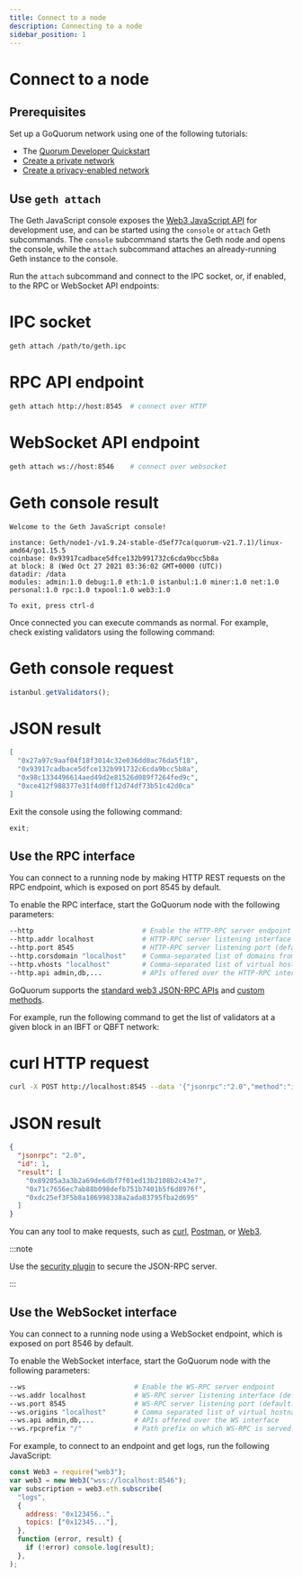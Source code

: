 ```yaml
---
title: Connect to a node
description: Connecting to a node
sidebar_position: 1
---
```


# Connect to a node

## Prerequisites

Set up a GoQuorum network using one of the following tutorials:

- The [Quorum Developer Quickstart](../tutorials/quickstart-index.md)
- [Create a private network](../tutorials/private-network/create-ibft-network.md)
- [Create a privacy-enabled network](../tutorials/create-privacy-enabled-network.md)

## Use `geth attach`

The Geth JavaScript console exposes the [Web3 JavaScript API](https://web3js.readthedocs.io/en/v1.2.9/) for development use, and can be started using the `console` or `attach` Geth subcommands. The `console` subcommand starts the Geth node and opens the console, while the `attach` subcommand attaches an already-running Geth instance to the console.

Run the `attach` subcommand and connect to the IPC socket, or, if enabled, to the RPC or WebSocket API endpoints:

<!--tabs-->

# IPC socket

```bash
geth attach /path/to/geth.ipc
```

# RPC API endpoint

```bash
geth attach http://host:8545  # connect over HTTP
```

# WebSocket API endpoint

```bash
geth attach ws://host:8546    # connect over websocket
```

# Geth console result

```text
Welcome to the Geth JavaScript console!

instance: Geth/node1-/v1.9.24-stable-d5ef77ca(quorum-v21.7.1)/linux-amd64/go1.15.5
coinbase: 0x93917cadbace5dfce132b991732c6cda9bcc5b8a
at block: 8 (Wed Oct 27 2021 03:36:02 GMT+0000 (UTC))
datadir: /data
modules: admin:1.0 debug:1.0 eth:1.0 istanbul:1.0 miner:1.0 net:1.0 personal:1.0 rpc:1.0 txpool:1.0 web3:1.0

To exit, press ctrl-d
```

<!--/tabs-->

Once connected you can execute commands as normal. For example, check existing validators using the following command:

<!--tabs-->

# Geth console request

```javascript
istanbul.getValidators();
```

# JSON result

```json
[
  "0x27a97c9aaf04f18f3014c32e036dd0ac76da5f18",
  "0x93917cadbace5dfce132b991732c6cda9bcc5b8a",
  "0x98c1334496614aed49d2e81526d089f7264fed9c",
  "0xce412f988377e31f4d0ff12d74df73b51c42d0ca"
]
```

<!--/tabs-->

Exit the console using the following command:

```js
exit;
```

## Use the RPC interface

You can connect to a running node by making HTTP REST requests on the RPC endpoint, which is exposed on port 8545 by default.

To enable the RPC interface, start the GoQuorum node with the following parameters:

```bash
--http                           # Enable the HTTP-RPC server endpoint
--http.addr localhost            # HTTP-RPC server listening interface (default: "localhost")
--http.port 8545                 # HTTP-RPC server listening port (default: 8545)
--http.corsdomain "localhost"    # Comma-separated list of domains from which to accept cross origin requests (browser enforced)
--http.vhosts "localhost"        # Comma-separated list of virtual hostnames from which to accept requests (server enforced). Accepts '*' wildcard.
--http.api admin,db,...          # APIs offered over the HTTP-RPC interface
```

GoQuorum supports the [standard web3 JSON-RPC APIs](https://geth.ethereum.org/docs/rpc/server) and [custom methods](../reference/api-methods.md).

For example, run the following command to get the list of validators at a given block in an IBFT or QBFT network:

<!--tabs-->

# curl HTTP request

```bash
curl -X POST http://localhost:8545 --data '{"jsonrpc":"2.0","method":"istanbul_getValidators","params":[10],"id":1}' --header "Content-Type: application/json"
```

# JSON result

```json
{
  "jsonrpc": "2.0",
  "id": 1,
  "result": [
    "0x89205a3a3b2a69de6dbf7f01ed13b2108b2c43e7",
    "0x71c7656ec7ab88b098defb751b7401b5f6d8976f",
    "0xdc25ef3F5b8a186998338a2ada83795fba2d695"
  ]
}
```

<!--/tabs-->

You can any tool to make requests, such as [curl](https://curl.se/), [Postman](https://www.postman.com/), or [Web3](https://web3js.readthedocs.io/en/latest/).

:::note

Use the [security plugin](../develop/json-rpc-apis.md) to secure the JSON-RPC server.

:::

## Use the WebSocket interface

You can connect to a running node using a WebSocket endpoint, which is exposed on port 8546 by default.

To enable the WebSocket interface, start the GoQuorum node with the following parameters:

```bash
--ws                           # Enable the WS-RPC server endpoint
--ws.addr localhost            # WS-RPC server listening interface (default: "localhost")
--ws.port 8545                 # WS-RPC server listening port (default: 8545)
--ws.origins "localhost"       # Comma separated list of virtual hostnames from which to accept requests (server enforced). Accepts '*' wildcard
--ws.api admin,db,...          # APIs offered over the WS interface
--ws.rpcprefix "/"             # Path prefix on which WS-RPC is served. Use '/' to serve on all paths.
```

For example, to connect to an endpoint and get logs, run the following JavaScript:

```javascript
const Web3 = require("web3");
var web3 = new Web3("wss://localhost:8546");
var subscription = web3.eth.subscribe(
  "logs",
  {
    address: "0x123456..",
    topics: ["0x12345..."],
  },
  function (error, result) {
    if (!error) console.log(result);
  },
);
```
